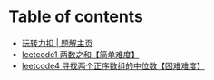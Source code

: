 # Table of contents

* [玩转力扣 | 题解主页](README.md)
* [leetcode1 两数之和【简单难度】](posts/leetcode1.md)
* [leetcode4 寻找两个正序数组的中位数【困难难度】](posts/leetcode4.md)
